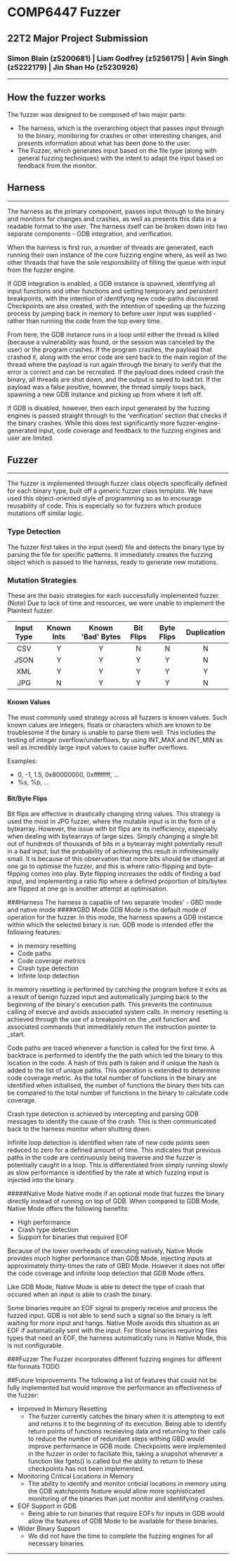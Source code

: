 # COMP6447 Fuzzer

## 22T2 Major Project Submission

### Simon Blain (z5200681) | Liam Godfrey (z5256175) | Avin Singh (z5222179) | Jin Shan Ho (z5230926)
-------------------------------------
## How the fuzzer works

The fuzzer was designed to be composed of two major parts:

* The harness, which is the overarching object that passes input through to the binary, monitoring for crashes or other interesting changes, and presents information about what has been done to the user.
* The Fuzzer, which generates input based on the file type (along with general fuzzing techniques) with the intent to adapt the input based on feedback from the monitor.


## Harness

-------------------------------------

The harness as the primary component, passes input through to the binary and monitors for changes and crashes, as well as presents this data in a readable format to the user. The harness itself can be broken down into two separate components - GDB integration, and verification.

When the harness is first run, a number of threads are generated, each running their own instance of the core fuzzing engine where, as well as two other threads that have the sole responsibility of filling the queue with input from the fuzzer engine.

If GDB integration is enabled, a GDB instance is spawned, identifying all input functions and other functions and setting temporary and persistent breakpoints, with the intention of identifying new code-paths discovered. Checkpoints are also created, with the intention of speeding up the fuzzing process by jumping back in memory to before user input was supplied - rather than running the code from the top every time.

From here, the GDB instance runs in a loop until either the thread is killed (because a vulnerability was found, or the session was canceled by the user) or the program crashes. If the program crashes, the payload that crashed it, along with the error code are sent back to the main region of the thread where the payload is run again through the binary to verify that the error is correct and can be recreated. If the payload does indeed crash the binary, all threads are shut down, and the output is saved to bad.txt. If the payload was a false positive, however, the thread simply loops back, spawning a new GDB instance and picking up from where it left off.

If GDB is disabled, however, then each input generated by the fuzzing engines is passed straight through to the ‘verification’ section that checks if the binary crashes. While this does test significantly more fuzzer-engine-generated input, code coverage and feedback to the fuzzing engines and user are limited.


## Fuzzer

-------------------------------------

The fuzzer is implemented through fuzzer class objects specifically defined for each binary type, built off a generic fuzzer class template. We have used this object-oriented style of programming so as to encourage reusability of code. This is especially so for fuzzers which produce mutations off similar logic. 

### Type Detection

The fuzzer first takes in the input (seed) file and detects the binary type by parsing the file for specific patterns. It immediately creates the fuzzing object which is passed to the harness, ready to generate new mutations. 

### Mutation Strategies

These are the basic strategies for each successfully implemented fuzzer. 
(Note) Due to lack of time and resources, we were unable to implement the Plaintext fuzzer.

| Input Type | Known Ints | Known 'Bad' Bytes | Bit Flips | Byte Flips | Duplication |
|:----------:|:----------:|:-----------------:|:---------:|:----------:|:-----------:|
|     CSV    |      Y     |         Y         |     N     |      N     |      N      |
|    JSON    |      Y     |         Y         |     Y     |      Y     |      N      |
|     XML    |      Y     |         Y         |     Y     |      Y     |      Y      |
|     JPG    |      N     |         Y         |     Y     |      Y     |      N      |

#### **Known Values**
The most commonly used strategy across all fuzzers is known values. Such known calues are integers, floats or characters which are known to be troublesome if the binary is unable to parse them well. This includes the testing of integer overflow/underflows, by using INT_MAX and INT_MIN as well as incredibly large input values to cause buffer overflows. 

Examples:
- 0, -1, 1.5, 0x80000000, 0xffffffff, ...
- %s, %p, ...


#### **Bit/Byte Flips**
Bit flips are effective in drastically changing string values. This strategy is used the most in JPG fuzzer, where the mutable input is in the form of a bytearray. However, the issue with bit flips are its inefficiency, especially when dealing with bytearrays of large sizes. Simply changing a single bit out of hundreds of thousands of bits in a bytearray might potentially result in a bad input, but the probability of achieving this result in infinitesimally small. It is because of this observation that more bits should be changed at one go to optimise the fuzzer, and this is where ratio-flipping and byte-flipping comes into play. Byte flipping increases the odds of finding a bad input, and implementing a ratio flip where a defined proportion of bits/bytes are flipped at one go is another attempt at optimisation. 











###Harness
The harness is capable of two separate ‘modes’ - GBD mode and native mode
#####GBD Mode
GDB Mode is the default mode of operation for the fuzzer. In this mode, the harness spawns a GDB instance within which the selected binary is run. GDB mode is intended offer the following features:

 * In memory resetting
 * Code paths
 * Code coverage metrics
 * Crash type detection
 * Infinte loop detection

In memory resetting is performed by catching the program before it exits as a result of benign fuzzed input and automatically jumping back to the beginning of the binary's execution path. This prevents the continuous calling of execve and avoids associated system calls. In memory resetting is achieved through the use of a breakpoint on the \_exit function and associated commands that immeditalely return the instruction pointer to _start.

Code paths are traced whenever a function is called for the first time. A backtrace is performed to identify the the path which led the binary to this location in the code. A hash of this path is taken and if unique the hash is added to the list of unique paths. This operation is extended to determine code coverage metric. As the total number of functions in the binary are identified when initialised, the number of functions the binary then hits can be compared to the total number of functions in the binary to calculate code coverage.

Crash type detection is achieved by intercepting and parsing GDB messages to identify the cause of the crash. This is then communicated back to the harness monitor when shutting down.

Infinite loop detection is identified when rate of new code points seen reduced to zero for a defined amount of time. This indicates that previous paths in the code are continuously being traverse and the fuzzer is potentially caught in a loop. This is differentiated from simply running slowly as slow performance is identified by the rate at which fuzzing input is injected into the binary.

#####Native Mode
Native mode if an optional mode that fuzzes the binary directly instead of running on top of GDB. When compared to GDB Mode, Native Mode offers the following benefits:

 * High performance
 * Crash type detection
 * Support for binaries that required EOF

Because of the lower overheads of executing natively, Native Mode provides much higher performance than GDB Mode, injecting inputs at approximately thirty-times the rate of GBD Mode. However it does not offer the code coverage and infinite loop detection that GDB Mode offers.

Like GDB Mode, Native Mode is able to detect the type of crash that occured when an input is able to crash the binary.

Some binaries require an EOF signal to properly receive and process the fuzzed input. GDB is not able to send such a signal so the binary is left waiting for more input and hangs. Native Mode avoids this situation as an EOF if automatically sent with the input. For those binaries requiring files types that need an EOF, the harness automatically runs in Native Mode, this is not configurable.

###Fuzzer
The Fuzzer incorporates different fuzzing engines for different file formats
TODO


##Future Improvements
The following a list of features that could not be fully implemented but would improve the performance an effectiveness of the fuzzer:

 * Improved In Memory Resetting
    * The fuzzer currently catches the binary when it is attempting to exit and returns it to the beginning of its execution. Being able to identify return points of functions receieving data and returning to their calls to reduce the number of redundant steps withing GBD would improve performance in GDB mode. Checkpoints were implemented in the fuzzer in order to faciliate this, taking a snapshot whenever a function like fgets() is called but the ability to return to these checkpoints has not been implemented.
 * Monitoring Critical Locations in Memory
    * The ability to identify and monitor criticial locations in memory using the GDB watchpoints feature would allow more sophisticated monitoring of the binaries than just monitor and identifying crashes.
 * EOF Support in GDB
    * Being able to run binaries that require EOFs for inputs in GDB would allow the features of GDB Mode to be available for these binaries.
 * Wider Binary Support
    * We did not have the time to complete the fuzzing engines for all necessary binaries.


------------------

